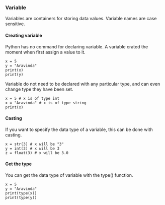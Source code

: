 ### Variable
Variables are containers for storing data values.
Variable names are case sensitive.

#### Creating variable
Python has no command for declaring variable. 
A variable crated the moment when first assign a value to it.
```
x = 5
y = "Aravinda"
print(x)
print(y)
```

Variable do not need to be declared with any particular type, and can even change type they have been set.
```
x = 5 # x is of type int
x = "Aravinda" # x is of type string
print(x)
```

#### Casting
If you want to specify  the data type of a variable, this can be done with casting.
```
x = str(3) # x will be "3"
y = int(3) # x will be 3
z = float(3) # x will be 3.0
```

#### Get the type
You can get the data type of variable with the type() function.
```
x = 5
y = "Aravinda"
print(type(x))
print(type(y))

